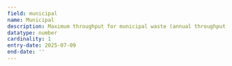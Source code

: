 ```yaml
---
field: municipal
name: Municipal
description: Maximum throughput for municipal waste (annual throughput in tonnes/litres)
datatype: number
cardinality: 1
entry-date: 2025-07-09
end-date: ''
---
```

